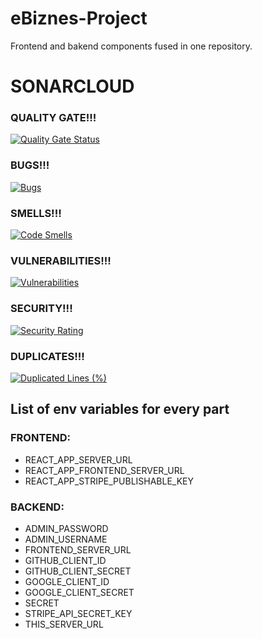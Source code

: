 # eBiznes-Project

Frontend and bakend components fused in one repository.

# SONARCLOUD

### QUALITY GATE!!!
[![Quality Gate Status](https://sonarcloud.io/api/project_badges/measure?project=WojciechK2_eBiznes_projekt_zaliczeniowy&metric=alert_status)](https://sonarcloud.io/summary/new_code?id=WojciechK2_eBiznes_projekt_zaliczeniowy)

### BUGS!!!
[![Bugs](https://sonarcloud.io/api/project_badges/measure?project=WojciechK2_eBiznes_projekt_zaliczeniowy&metric=bugs)](https://sonarcloud.io/summary/new_code?id=WojciechK2_eBiznes_projekt_zaliczeniowy)

### SMELLS!!!
[![Code Smells](https://sonarcloud.io/api/project_badges/measure?project=WojciechK2_eBiznes_projekt_zaliczeniowy&metric=code_smells)](https://sonarcloud.io/summary/new_code?id=WojciechK2_eBiznes_projekt_zaliczeniowy)

### VULNERABILITIES!!!
[![Vulnerabilities](https://sonarcloud.io/api/project_badges/measure?project=WojciechK2_eBiznes_projekt_zaliczeniowy&metric=vulnerabilities)](https://sonarcloud.io/summary/new_code?id=WojciechK2_eBiznes_projekt_zaliczeniowy)

### SECURITY!!!
[![Security Rating](https://sonarcloud.io/api/project_badges/measure?project=WojciechK2_eBiznes_projekt_zaliczeniowy&metric=security_rating)](https://sonarcloud.io/summary/new_code?id=WojciechK2_eBiznes_projekt_zaliczeniowy)

### DUPLICATES!!!
[![Duplicated Lines (%)](https://sonarcloud.io/api/project_badges/measure?project=WojciechK2_eBiznes_projekt_zaliczeniowy&metric=duplicated_lines_density)](https://sonarcloud.io/summary/new_code?id=WojciechK2_eBiznes_projekt_zaliczeniowy)


## List of env variables for every part

### FRONTEND:  

- REACT_APP_SERVER_URL
- REACT_APP_FRONTEND_SERVER_URL
- REACT_APP_STRIPE_PUBLISHABLE_KEY

### BACKEND:

- ADMIN_PASSWORD
- ADMIN_USERNAME
- FRONTEND_SERVER_URL
- GITHUB_CLIENT_ID
- GITHUB_CLIENT_SECRET
- GOOGLE_CLIENT_ID
- GOOGLE_CLIENT_SECRET
- SECRET
- STRIPE_API_SECRET_KEY
- THIS_SERVER_URL
